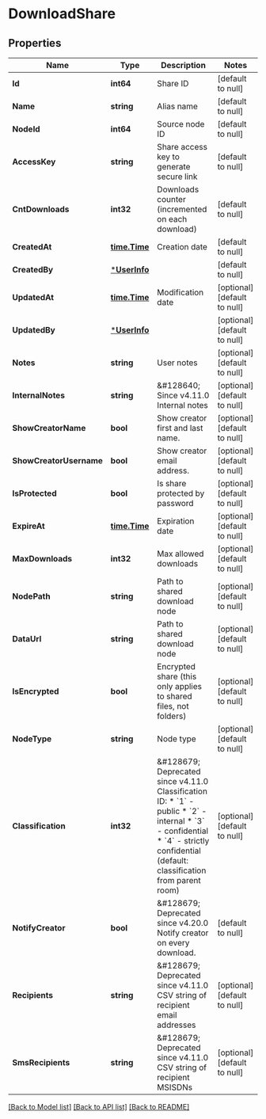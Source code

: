 # DownloadShare

## Properties
Name | Type | Description | Notes
------------ | ------------- | ------------- | -------------
**Id** | **int64** | Share ID | [default to null]
**Name** | **string** | Alias name | [default to null]
**NodeId** | **int64** | Source node ID | [default to null]
**AccessKey** | **string** | Share access key to generate secure link | [default to null]
**CntDownloads** | **int32** | Downloads counter (incremented on each download) | [default to null]
**CreatedAt** | [**time.Time**](time.Time.md) | Creation date | [default to null]
**CreatedBy** | [***UserInfo**](UserInfo.md) |  | [default to null]
**UpdatedAt** | [**time.Time**](time.Time.md) | Modification date | [optional] [default to null]
**UpdatedBy** | [***UserInfo**](UserInfo.md) |  | [optional] [default to null]
**Notes** | **string** | User notes | [optional] [default to null]
**InternalNotes** | **string** | &amp;#128640; Since v4.11.0  Internal notes | [optional] [default to null]
**ShowCreatorName** | **bool** | Show creator first and last name. | [optional] [default to null]
**ShowCreatorUsername** | **bool** | Show creator email address. | [optional] [default to null]
**IsProtected** | **bool** | Is share protected by password | [optional] [default to null]
**ExpireAt** | [**time.Time**](time.Time.md) | Expiration date | [optional] [default to null]
**MaxDownloads** | **int32** | Max allowed downloads | [optional] [default to null]
**NodePath** | **string** | Path to shared download node | [optional] [default to null]
**DataUrl** | **string** | Path to shared download node | [optional] [default to null]
**IsEncrypted** | **bool** | Encrypted share  (this only applies to shared files, not folders) | [optional] [default to null]
**NodeType** | **string** | Node type | [optional] [default to null]
**Classification** | **int32** | &amp;#128679; Deprecated since v4.11.0  Classification ID:  * &#x60;1&#x60; - public  * &#x60;2&#x60; - internal  * &#x60;3&#x60; - confidential  * &#x60;4&#x60; - strictly confidential    (default: classification from parent room) | [optional] [default to null]
**NotifyCreator** | **bool** | &amp;#128679; Deprecated since v4.20.0  Notify creator on every download. | [default to null]
**Recipients** | **string** | &amp;#128679; Deprecated since v4.11.0  CSV string of recipient email addresses | [optional] [default to null]
**SmsRecipients** | **string** | &amp;#128679; Deprecated since v4.11.0  CSV string of recipient MSISDNs | [optional] [default to null]

[[Back to Model list]](../README.md#documentation-for-models) [[Back to API list]](../README.md#documentation-for-api-endpoints) [[Back to README]](../README.md)

